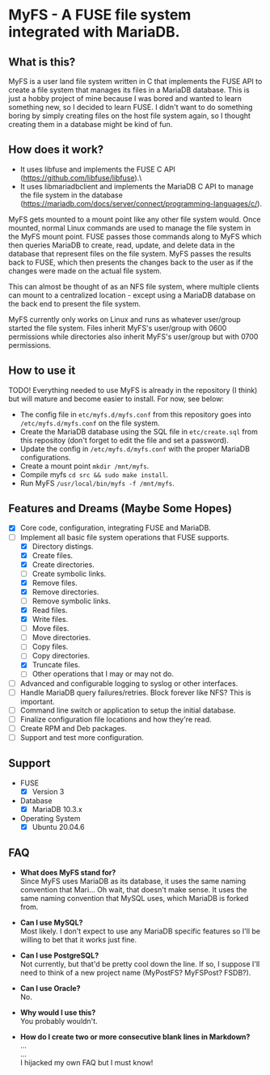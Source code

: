 # MyFS - A FUSE file system integrated with MariaDB.

## What is this?
MyFS is a user land file system written in C that implements the FUSE API to create a file system that manages its files in a MariaDB database. This is just a hobby project of mine because I was bored and wanted to learn something new, so I decided to learn FUSE. I didn't want to do something boring by simply creating files on the host file system again, so I thought creating them in a database might be kind of fun.


## How does it work?
+ It uses libfuse and implements the FUSE C API (https://github.com/libfuse/libfuse).\
+ It uses libmariadbclient and implements the MariaDB C API to manage the file system in the database (https://mariadb.com/docs/server/connect/programming-languages/c/).

MyFS gets mounted to a mount point like any other file system would. Once mounted, normal Linux commands are used to manage the file system in the MyFS mount point. FUSE passes those commands along to MyFS which then queries MariaDB to create, read, update, and delete data in the database that represent files on the file system. MyFS passes the results back to FUSE, which then presents the changes back to the user as if the changes were made on the actual file system.

This can almost be thought of as an NFS file system, where multiple clients can mount to a centralized location - except using a MariaDB database on the back end to present the file system.

MyFS currently only works on Linux and runs as whatever user/group started the file system. Files inherit MyFS's user/group with 0600 permissions while directories also inherit MyFS's user/group but with 0700 permissions.

## How to use it
TODO!
Everything needed to use MyFS is already in the repository (I think) but will mature and become easier to install. For now, see below:
+ The config file in ```etc/myfs.d/myfs.conf``` from this repository goes into ```/etc/myfs.d/myfs.conf``` on the file system.
+ Create the MariaDB database using the SQL file in ```etc/create.sql``` from this repositoy (don't forget to edit the file and set a password).
+ Update the config in ```/etc/myfs.d/myfs.conf``` with the proper MariaDB configurations.
+ Create a mount point ```mkdir /mnt/myfs```.
+ Compile myfs ```cd src && sudo make install```.
+ Run MyFS ```/usr/local/bin/myfs -f /mnt/myfs```.

## Features and Dreams (Maybe Some Hopes)
- [x] Core code, configuration, integrating FUSE and MariaDB.
- [ ] Implement all basic file system operations that FUSE supports.
  - [x]  Directory distings.
  - [x]  Create files.
  - [x]  Create directories.
  - [ ]  Create symbolic links.
  - [x]  Remove files.
  - [x]  Remove directories.
  - [ ]  Remove symbolic links.
  - [x]  Read files.
  - [x]  Write files.
  - [ ]  Move files.
  - [ ]  Move directories.
  - [ ]  Copy files.
  - [ ]  Copy directories.
  - [x]  Truncate files.
  - [ ]  Other operations that I may or may not do.
- [ ]  Advanced and configurable logging to syslog or other interfaces.
- [ ]  Handle MariaDB query failures/retries. Block forever like NFS? This is important.
- [ ]  Command line switch or application to setup the initial database.
- [ ]  Finalize configuration file locations and how they're read.
- [ ]  Create RPM and Deb packages.
- [ ]  Support and test more configuration.

## Support
+ FUSE
  - [x] Version 3
+ Database
  - [x] MariaDB 10.3.x
+ Operating System
  - [x] Ubuntu 20.04.6

## FAQ
+ **What does MyFS stand for?**\
Since MyFS uses MariaDB as its database, it uses the same naming convention that Mari... Oh wait, that doesn't make sense. It uses the same naming convention that MySQL uses, which MariaDB is forked from.

+ **Can I use MySQL?**\
Most likely. I don't expect to use any MariaDB specific features so I'll be willing to bet that it works just fine.

+ **Can I use PostgreSQL?**\
Not currently, but that'd be pretty cool down the line. If so, I suppose I'll need to think of a new project name (MyPostFS? MyFSPost? FSDB?). 

+ **Can I use Oracle?**\
No.

+ **Why would I use this?**\
You probably wouldn't.

+ **How do I create two or more consecutive blank lines in Markdown?**\
...\
...\
I hijacked my own FAQ but I must know!
